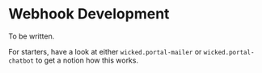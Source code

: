 # Webhook Development

To be written.

For starters, have a look at either `wicked.portal-mailer` or `wicked.portal-chatbot` to get a notion how this works.

